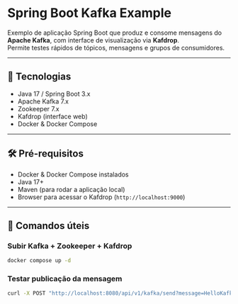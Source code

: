# Spring Boot Kafka Example

Exemplo de aplicação Spring Boot que produz e consome mensagens do **Apache Kafka**, com interface de visualização via **Kafdrop**.  
Permite testes rápidos de tópicos, mensagens e grupos de consumidores.

---

## 🚀 Tecnologias

- Java 17 / Spring Boot 3.x
- Apache Kafka 7.x
- Zookeeper 7.x
- Kafdrop (interface web)
- Docker & Docker Compose

---

## 🛠️ Pré-requisitos

- Docker & Docker Compose instalados
- Java 17+
- Maven (para rodar a aplicação local)
- Browser para acessar o Kafdrop (`http://localhost:9000`)

---

## 🚀 Comandos úteis

### Subir Kafka + Zookeeper + Kafdrop

```bash
docker compose up -d
```

### Testar publicação da mensagem

```bash
curl -X POST "http://localhost:8080/api/v1/kafka/send?message=HelloKafka"
```
